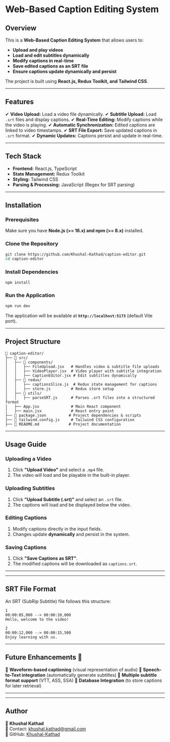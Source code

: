 # Web-Based Caption Editing System

## Overview
This is a **Web-Based Caption Editing System** that allows users to:
- **Upload and play videos**
- **Load and edit subtitles dynamically**
- **Modify captions in real-time**
- **Save edited captions as an SRT file**
- **Ensure captions update dynamically and persist**

The project is built using **React.js, Redux Toolkit, and Tailwind CSS**.

---

## Features
✔ **Video Upload:** Load a video file dynamically.
✔ **Subtitle Upload:** Load `.srt` files and display captions.
✔ **Real-Time Editing:** Modify captions while the video is playing.
✔ **Automatic Synchronization:** Edited captions are linked to video timestamps.
✔ **SRT File Export:** Save updated captions in `.srt` format.
✔ **Dynamic Updates:** Captions persist and update in real-time.

---

## Tech Stack
- **Frontend:** React.js, TypeScript
- **State Management:** Redux Toolkit
- **Styling:** Tailwind CSS
- **Parsing & Processing:** JavaScript (Regex for SRT parsing)

---

## Installation

### Prerequisites
Make sure you have **Node.js (>= 16.x) and npm (>= 8.x)** installed.

### Clone the Repository
```bash
git clone https://github.com/Khushal-Kathad/caption-editor.git
cd caption-editor
```

### Install Dependencies
```bash
npm install
```

### Run the Application
```bash
npm run dev
```
The application will be available at **`http://localhost:5173`** (default Vite port).

---

## Project Structure
```
📂 caption-editor/
├── 📂 src/
│   ├── 📂 components/
│   │   ├── FileUpload.jsx   # Handles video & subtitle file uploads
│   │   ├── VideoPlayer.jsx  # Video player with subtitle integration
│   │   ├── CaptionEditor.jsx # Edit subtitles dynamically
│   ├── 📂 redux/
│   │   ├── captionsSlice.js  # Redux state management for captions
│   │   ├── store.js         # Redux store setup
│   ├── 📂 utils/
│   │   ├── parseSRT.js      # Parses .srt files into a structured format
│   ├── App.jsx              # Main React component
│   ├── main.jsx             # React entry point
├── 📜 package.json          # Project dependencies & scripts
├── 📜 tailwind.config.js     # Tailwind CSS configuration
├── 📜 README.md             # Project documentation
```

---

## Usage Guide

### Uploading a Video
1. Click **"Upload Video"** and select a `.mp4` file.
2. The video will load and be playable in the built-in player.

### Uploading Subtitles
1. Click **"Upload Subtitle (.srt)"** and select an `.srt` file.
2. The captions will load and be displayed below the video.

### Editing Captions
1. Modify captions directly in the input fields.
2. Changes update **dynamically** and persist in the system.

### Saving Captions
1. Click **"Save Captions as SRT"**.
2. The modified captions will be downloaded as `captions.srt`.

---




---

## SRT File Format

An SRT (SubRip Subtitle) file follows this structure:
```
1
00:00:05,000 --> 00:00:10,000
Hello, welcome to the video!

2
00:00:12,000 --> 00:00:15,500
Enjoy learning with us.
```

---

## Future Enhancements 🚀
🔹 **Waveform-based captioning** (visual representation of audio)
🔹 **Speech-to-Text integration** (automatically generate subtitles)
🔹 **Multiple subtitle format support** (VTT, ASS, SSA)
🔹 **Database Integration** (to store captions for later retrieval)

---

---

## Author
👤 **Khushal Kathad**  
📧 Contact: khushal.kathad@gmail.com  
🔗 GitHub: [Khushal-Kathad](https://github.com/Khushal-Kathad)
